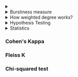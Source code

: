 
<details>
  <summary></summary>
  [Link]()
  
  ##### 
  
</details>

<details>
  <summary>Burstiness measure</summary>
  [Link]()
  
  ### Inter-spike intervals (ISIs): 
  Inter-spike interval (ISI) analysis, which is a common technique in neuroscience, can also be used in computational social science to study the dynamics and patterns of social media activity. Specifically, ISI analysis can be used to analyze the temporal patterns of individual users' behavior on social media platforms. ISI analysis can also be used to investigate the regularity of behavior, such as identifying users who have highly regular posting patterns or who exhibit irregular activity. 
  
  
  Interpreting ISI:
  
  Mean and standard deviation: The mean and standard deviation of the ISIs can provide information about the regularity of the event timing. If the mean ISI is small and the standard deviation is also small, it suggests that the events are occurring at a regular interval. On the other hand, if the mean ISI is large and the standard deviation is also large, it suggests that the events are occurring at an irregular interval.

Coefficient of variation (CV): The CV is a measure of the relative variability of the ISIs. A low CV indicates that the ISIs are relatively consistent, while a high CV suggests that the ISIs are more variable. The CV is a useful measure when comparing different time series, as it allows you to assess the relative regularity of the event timing.

Fano factor: The Fano factor is a measure of the variability in the number of events that occur within a given time interval. If the Fano factor is close to 1, it suggests that the events are occurring at a relatively constant rate. If the Fano factor is greater than 1, it suggests that the event rate is more variable than would be expected by chance, while a Fano factor less than 1 suggests that the event rate is less variable than expected by chance.
  
  ##### 
  
</details>

<details>
  <summary>How weighted degree works?</summary>
  [Link]()
  
  ##### 
  
</details>

<details>
  <summary>Hypothesis Testing</summary>
  [Link](Think Stats)
  
  ##### Classical Hypothesis Testing
  - The first step is to quantify the size of the apparent effect by choosing a test statistis. For example: test statistics could be difference in mean between two group, Chi square test statistics
  - Define null hypothesis, which is a model of the system based on the assumption that the apparent effect is not real.
  - Third step is to compute a p-value which is the probability of seeing the apparent effect if the null hypothesis is true. (the probability of seeing a difference as big or bigger under the null hypothesis)
  - Interpret the result, if the p-value is low the effect is said to be statistically significant.
  
  ##### Error 
  An effect is considered statistically significant if the p-value is below some threshold, commonly 5%. This procedure raises two questions. 
  - If the effect is actually due to chance what is the probability that we will wrongly consider it significant? The probability is the **false positive rate**.
  - If the effect is real, what is the chance that the hypothesis test will fail? This probability is the **false negative rate**.
  
  If the threshold is 5%, the false positive rate is 5%.
  
  ##### Power
  The false negative rate is harder to compute because it depends on the actual effect size and normally we don't know that. One option is to compute a rate conditioned on a hypothetical effect size.
  The correct positive rate is called the power of the test, or
sometimes 'sensitivity'. It reflects the ability of the test to
detect an effect of a given size.
As a rule of thumb, a power of 80% is considered acceptable so
a test with 30% power is called underpowered.
In general a negative hypothesis test does not imply that there is
no difference between the groups; instead it suggests that if 
there is a difference, it is too small to detect with this sample
size.

Replication:
If we explore larger dataset, find a surprising effect,
and then test whether it is significant, we have good chances,
of generating a false positive.

Usually, the dataset used for exploration and testing are
different.
  
</details>

<details>
  <summary>Statistics</summary>
  [Link]()
  
  There are two school of thoughts in statistics:
  - **Frequentist**: The frequentist viewpoint holds that the parameters of probabilistic models are fixed, but we just don't know them. 
  - **Bayesian**: The Bayesian viewpoint holds that model parameters are  not only unkown, but also random. In this case, we'll encode our prior belief about them using a probability distribution.
  
  ### T-test: Inferetial statistics
  - Assumption: Normal distribution
    - Similar vairance
    - Datapoints: same number in two groups (20-30)
  
  - Compare two groups
  - Issue with considering mean: variation in distribution can produce statistically significant result
  - ratio of signal/noise = (difference group mean)/(variablity of groups itself) = $\frac{|\overline{x}_1 - \overline{x}_2|}{\sqrt{\frac{S^1_1}{n_1} + \frac{S^2_2}{n_2}}}$ where $\frac{S}{n}$ is variance
  - Higher values of the t-score indicate that a large difference exists between the two sample sets. The smaller the t-value, the more similarity exists between the two sample sets.
  
  Problem with T-test:
  When to use:
  
  ### Paired T-test or correlated t-test (dependent samples t-test, the paired difference t-test, the matched pairs t-test and the repeated-samples t-test)
  This T-test is performed when the samples consist of similar units or when there are repeated measures. For example: before and after measurements for a group of people. 
  Assumption: 
  - The distribution of differencess between the paired measurements should b normally distributed.
  - Subjects in the study should be independent.
  - Each of the paired measurements must be obtained from same subject.
  
 Formula:
  $\overline{x_d} =$ average of differences <br />
  Standard Error = $\frac{s_d}{\sqrt{n}}$ <br />
  Degree of freedom (df) = n -1
  
  $t = \frac{\text{Average difference}}{\text{Standard Error}}$ <br />
  
  The conclusion: If value lower than the t-table statistics, it means it might have occured by chance. If the difference is greater that means it is not by chance. <br />
  
  [What if it is not normally distributed?](https://www.jmp.com/en_us/statistics-knowledge-portal/t-test/paired-t-test.html) <br />
  "What if you know the underlying measurements are not normally distributed? Or what if your sample size is large and the test for normality is rejected? In this situation, you can use nonparametric analyses. These types of analyses do not depend on an assumption that the data values are from a specific distribution. For the paired t­-test, a nonparametric test is the Wilcoxon signed-rank test. "
  
  <details>
  <summary>Non-parameteric methods</summary>
  [Link]() <br />
   ### Wilcoxon signed-rank test
  </details>
  
  ### Z-test
  ### F-test
  ### Welch's t-test
</details>

### Cohen's Kappa
### Fleiss K

### Chi-squared test


